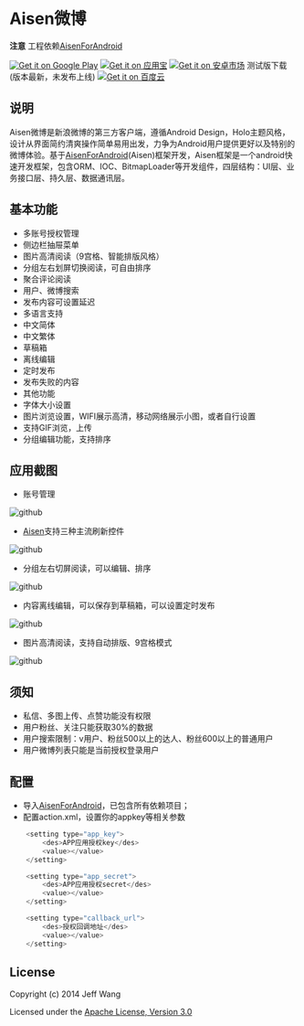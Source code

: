 # Aisen微博

**注意** 工程依赖[AisenForAndroid](https://github.com/wangdan/AisenForAndroid)

[![Get it on Google Play](http://www.android.com/images/brand/get_it_on_play_logo_small.png)](http://play.google.com/store/apps/details?id=org.aisen.weibo.sina) [![Get it on 应用宝](http://ww1.sinaimg.cn/large/94389574gw1el706ontuxj203u019q2r.jpg)](http://android.myapp.com/myapp/detail.htm?apkName=org.aisen.weibo.sina) [![Get it on 安卓市场](http://ww3.sinaimg.cn/mw690/94389574gw1el706s6zhjj202p019wea.jpg)](http://apk.hiapk.com/appinfo/org.aisen.weibo.sina)
测试版下载(版本最新，未发布上线)
 [![Get it on 百度云](http://ww2.sinaimg.cn/bmiddle/94389574gw1el70crlhosj207s02mgli.jpg)](http://yun.baidu.com)

## 说明
Aisen微博是新浪微博的第三方客户端，遵循Android Design，Holo主题风格，设计从界面简约清爽操作简单易用出发，力争为Android用户提供更好以及特别的微博体验。基于[AisenForAndroid](https://github.com/wangdan/AisenForAndroid)(Aisen)框架开发，Aisen框架是一个android快速开发框架，包含ORM、IOC、BitmapLoader等开发组件，四层结构：UI层、业务接口层、持久层、数据通讯层。

## 基本功能
 
 * 多账号授权管理
 * 侧边栏抽屉菜单
 * 图片高清阅读（9宫格、智能排版风格）
 * 分组左右划屏切换阅读，可自由排序
 * 聚合评论阅读
 * 用户、微博搜索
 * 发布内容可设置延迟
 * 多语言支持
  * 中文简体
  * 中文繁体
 * 草稿箱
  * 离线编辑
  * 定时发布
  * 发布失败的内容
 * 其他功能
  * 字体大小设置
  * 图片浏览设置，WIFI展示高清，移动网络展示小图，或者自行设置
  * 支持GIF浏览，上传
  * 分组编辑功能，支持排序

## 应用截图

 * 账号管理
 
 ![github](http://ww4.sinaimg.cn/mw1024/94389574gw1el6hpgvc4vg20ae0gz7wi.gif)  

 * [Aisen](https://github.com/wangdan/AisenForAndroid)支持三种主流刷新控件
 
 ![github](http://ww4.sinaimg.cn/bmiddle/94389574gw1el668azuwag20b20ghqkh.gif)  

 * 分组左右切屏阅读，可以编辑、排序
 
 ![github](http://ww1.sinaimg.cn/bmiddle/94389574gw1el6f6mj8hgg20ae0ghqv7.gif)

 * 内容离线编辑，可以保存到草稿箱，可以设置定时发布
 
 ![github](http://ww4.sinaimg.cn/bmiddle/94389574gw1el6gpodcwwg20ae0gzqmj.gif)

 * 图片高清阅读，支持自动排版、9宫格模式
 
 ![github](http://ww1.sinaimg.cn/bmiddle/94389574gw1el6g2t8hepg20ae0ghqvc.gif)

## 须知
 * 私信、多图上传、点赞功能没有权限
 * 用户粉丝、关注只能获取30%的数据
 * 用户搜索限制：v用户、粉丝500以上的达人、粉丝600以上的普通用户
 * 用户微博列表只能是当前授权登录用户

## 配置
 * 导入[AisenForAndroid](https://github.com/wangdan/AisenForAndroid)，已包含所有依赖项目；
 * 配置action.xml，设置你的appkey等相关参数
```java	
	<setting type="app_key">
		<des>APP应用授权key</des>
		<value></value>
	</setting>

	<setting type="app_secret">
		<des>APP应用授权secret</des>
		<value></value>
	</setting>

	<setting type="callback_url">
		<des>授权回调地址</des>
		<value></value>
	</setting>
```

## License

Copyright (c) 2014 Jeff Wang

Licensed under the [Apache License, Version 3.0](http://opensource.org/licenses/GPL-3.0)


